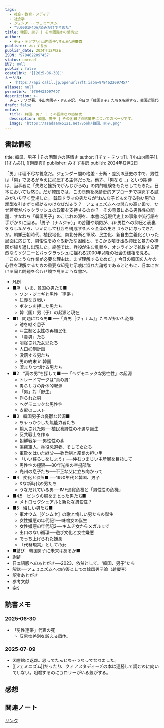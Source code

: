 ```yaml
---
tags:
  - 社会・教育・メディア
  - 社会学
  - ジェンダー・フェミニズム
  - "\U0001F4DA/読みかけでやめた"
title: 韓国、男子 | その困難さの感情史
author:
  - チェ・テソプ\小山内園子\すんみ\趙慶喜
publisher: みすず書房
publish_date: 2024年12月2日
ISBN: '9784622097457'
status: unread
読了: null
publish: false
cdatelink: '[[2025-06-30]]'
カーリル:
  - 'https://api.calil.jp/openurl?rft.isbn=9784622097457'
aliases: null
permalink: '9784622097457'
description: >-
  チェ・テソプ著、小山内園子・すんみ訳。今日の「韓国男子」たちを呪縛する、韓国近現代の「男なら…」のこじれの歴史を明らかに。フェミニズムへの応答としての韓国男子論。
draft: false
metas:
  title: 韓国、男子 | その困難さの感情史
  description: 韓国、男子 | その困難さの感情史についてのページです。
  image: 'https://asadaame5121.net/Book/韓国、男子.png'
---
```

## 書誌情報
title: 韓国、男子 | その困難さの感情史
author: [[チェ・テソプ]], [[小山内園子]], [[すんみ]], [[趙慶喜]]
publisher: みすず書房
publish: 2024年12月2日

「男」は理不尽な観念だ。ジェンダー間の格差・分断・差別の歴史の中で、男性は「男」であるがゆえに抑圧する主体だった。他方、「男なら…」という期待は、当事者に「失敗と挫折でがんじがらめ」の内的経験をもたらしてもきた。日本においても然り。だが韓国では、この問題を感情史的アプローチで探究する試みがいち早く登場した。 韓国ドラマの男たちが“おんな子どもを守る強い男”の類型を引きずり続けるのはなぜだろう？　フェミニズムへの関心の高い国で、なぜ若者がバックラッシュの政策を支持するのか？　その背景にある男性性の問題、すなわち「韓国男子」のこじれの源を、本書は近現代史上の事象や流行語を手がかりに辿る。「男子（ナムジャ）」の苦難や煩悶が、非‐男性への抑圧と表裏をなしながら、いかにして社会を構成する人々全体の生きづらさに与ってきたか。朝鮮王朝時代、植民地化、南北分断と軍政、民主化、新自由主義化といった局面に応じて、男性性をめぐる新たな困難と、そこから噴き出る抑圧と暴力の構図が繰り返し出現した。終盤では、兵役が生む軋轢や、オンラインで拡散する苛烈なミソジニーとバックラッシュに揺れる2000年以降の社会の様相を見る。 「このような作業が必要な理由は、まず理解するためだ。」今日の韓国の人々の心性を理解するための重要な知見と示唆に溢れた論考であるとともに、日本における同じ問題を合わせ鏡で見るような書だ。
- 凡例
- ■序　いま、韓国の男たち■
  - ソン・ジェギと男性「連帯」
  - 仁義なき戦い
  - ボタンを押した男たち
  - 韓（国）男（子）の起源と現在
- ■1　問題になる男■ ──「貴男［グィナム］」たちが招いた危機
  - 跡を継ぐ息子
  - 戸主制と女性の再植民化
  - 「貴男」たち
  - 削除された女児たち
  - 人口抑制計画
  - 没落する男たち
  - 男の終末 in 韓国
  - 溜まりつづける男たち
- ■2　“真の男”を探して■ ──「ヘゲモニックな男性性」の起源
  - トレードマークは“真の男”
  - 男らしさの身体的起源
  - 「男」対「野生」
  - 作られた男
  - ヘゲモニックな男性性
  - 支配のコスト
- ■3　韓国男子の憂鬱な起源■
  - ちゃっかりした無能力者たち
  - 輸入された男──植民地男性の不遇な誕生
  - 反共戦士を作る
  - 朝鮮戦争──男性性の墓
  - 傷痍軍人、兵役忌避者、そして女たち
  - 軍靴をはいた継父──徴兵制と産業の担い手
  - 「いい暮らしをしよう」──仲むつまじい中産層を目指して
  - 男性性の極限──80年光州の空挺部隊
  - 光州の息子たち──不正な父に立ち向かって
- ■4　変化と没落■ ──1990年代と韓国、男子
  - Xな新時代の男たち
  - うなだれている男──IMF通貨危機と「男性性の危機」
- ■4.5　ピンクの服をまとった男たち■
  - メトロセクシュアルと新たな男性性？
- ■5　悔しい男たち■
  - 軍オウム［グンムセ］の歌と悔しい男たちの誕生
  - 女性嫌悪の年代記1──味噌女の誕生
  - 女性嫌悪の年代記2──キムチ女からメガルまで
  - 出口のない循環──遊び文化と女性嫌悪
  - でっち上げられた嫌悪
  - 「代替現実」としての女
- ■結び　韓国男子に未来はあるか■
- 謝辞
- 日本語版へのあとがき──2023、依然として、“韓国、男子”たち
- 解説──フェミニズムへの応答としての韓国男子論（趙慶喜）
- 訳者あとがき
- 参考文献
- 索引

## 読書メモ
### 2025-06-30
- 「男性連帯」代表の死
	- 反男性差別を訴える団体。
### 2025-07-09
- 図書館に返却。思ってたんとちゃうなってなりました。
- [[フェミニズム]]だったり、クィアスタディーズの本は連続して読むのに向いていない。咀嚼するのにカロリーがいる気がする。
## 感想
## 関連ノート

<a href="https://asadaame5121.net/9784622097457" class="u-url">リンク</a>
